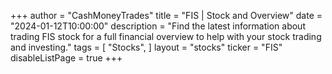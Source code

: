 +++
author = "CashMoneyTrades"
title = "FIS | Stock and Overview"
date = "2024-01-12T10:00:00"
description = "Find the latest information about trading FIS stock for a full financial overview to help with your stock trading and investing."
tags = [
   "Stocks",
]
layout = "stocks"
ticker = "FIS"
disableListPage = true
+++
